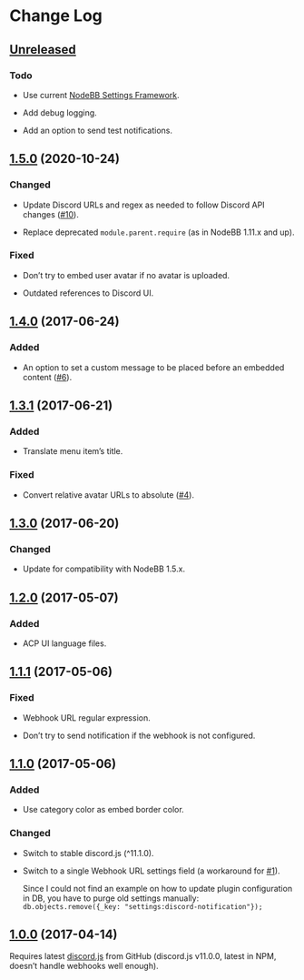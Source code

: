 # Change Log

## [Unreleased]

### Todo

* Use current [NodeBB Settings Framework](https://nodebb.readthedocs.io/en/latest/plugins/settings.html).

* Add debug logging.

* Add an option to send test notifications.


## [1.5.0] \(2020-10-24\)

### Changed

* Update Discord URLs and regex as needed to follow Discord API changes ([#10]).

* Replace deprecated `module.parent.require` (as in NodeBB 1.11.x and up).

### Fixed

* Don’t try to embed user avatar if no avatar is uploaded.

* Outdated references to Discord UI.


## [1.4.0] \(2017-06-24\)

### Added

* An option to set a custom message to be placed before an embedded content ([#6]).


## [1.3.1] \(2017-06-21\)

### Added

* Translate menu item’s title.

### Fixed

* Convert relative avatar URLs to absolute ([#4]).


## [1.3.0] \(2017-06-20\)

### Changed

* Update for compatibility with NodeBB 1.5.x.


## [1.2.0] \(2017-05-07\)

### Added

* ACP UI language files.


## [1.1.1] \(2017-05-06\)

### Fixed

* Webhook URL regular expression.

* Don’t try to send notification if the webhook is not configured.


## [1.1.0] \(2017-05-06\)

### Added

* Use category color as embed border color.

### Changed

* Switch to stable discord.js (^11.1.0).

* Switch to a single Webhook URL settings field (a workaround for [#1]).

    Since I could not find an example on how to update plugin configuration in DB, you have to purge old settings manually: `db.objects.remove({_key: "settings:discord-notification"});`


## [1.0.0] \(2017-04-14\)

Requires latest [discord.js](https://github.com/hydrabolt/discord.js/) from GitHub (discord.js v11.0.0, latest in NPM, doesn’t handle webhooks well enough).


[Unreleased]: https://github.com/amargon/city-of-doors/compare/v1.5.0...master
[1.5.0]: https://github.com/amargon/city-of-doors/releases/tag/v1.5.0
[1.4.0]: https://github.com/amargon/city-of-doors/releases/tag/v1.4.0
[1.3.1]: https://github.com/amargon/city-of-doors/releases/tag/v1.3.1
[1.3.0]: https://github.com/amargon/city-of-doors/releases/tag/v1.3.0
[1.2.0]: https://github.com/amargon/city-of-doors/releases/tag/v1.2.0
[1.1.1]: https://github.com/amargon/city-of-doors/releases/tag/v1.1.1
[1.1.0]: https://github.com/amargon/city-of-doors/releases/tag/v1.1.0
[1.0.0]: https://github.com/amargon/city-of-doors/releases/tag/v1.0.0


[#1]: https://github.com/amargon/nodebb-plugin-discord-notification/issues/1
[#4]: https://github.com/amargon/nodebb-plugin-discord-notification/issues/4
[#6]: https://github.com/amargon/nodebb-plugin-discord-notification/pull/6
[#10]: https://github.com/amargon/nodebb-plugin-discord-notification/pull/10
